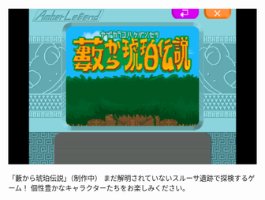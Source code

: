 ![screenshot](./screenshot.png "サンプル")

「藪から琥珀伝説」（制作中）
まだ解明されていないスルーサ遺跡で探検するゲーム！
個性豊かなキャラクターたちをお楽しみください。
